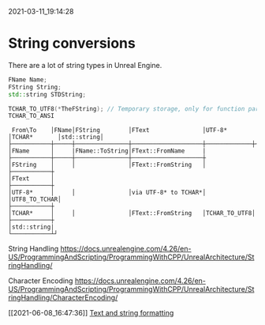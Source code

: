 2021-03-11_19:14:28

# String conversions

There are a lot of string types in Unreal Engine.

```cpp
FName Name;
FString String;
std::string STDString;

TCHAR_TO_UTF8(*TheFString); // Temporary storage, only for function parameters.
TCHAR_TO_ANSI
```


```
 From\To    │FName│FString        │FText               │UTF-8*       │TCHAR*       │std::string│
├───────────┼─────┼───────────────┼────────────────────┼─────────────┼─────────────┼───────────┤
│FName      │     |FName::ToString│FText::FromName     |
├───────────┼─────┼───────────────┼────────────────────┼
│FString    │     │               │FText::FromString   │ 
├───────────┼
│FText      │
├───────────┼
│UTF-8*     │     │               │via UTF-8* to TCHAR*│             │UTF8_TO_TCHAR│
├───────────┼
│TCHAR*     │     │               │FText::FromString   │TCHAR_TO_UTF8│
├───────────┼
│std::string|
└───────────┴┘
```


String Handling
https://docs.unrealengine.com/4.26/en-US/ProgrammingAndScripting/ProgrammingWithCPP/UnrealArchitecture/StringHandling/

Character Encoding
https://docs.unrealengine.com/4.26/en-US/ProgrammingAndScripting/ProgrammingWithCPP/UnrealArchitecture/StringHandling/CharacterEncoding/


[[2021-06-08_16:47:36]] [Text and string formatting](./Text%20and%20string%20formatting.md)  
